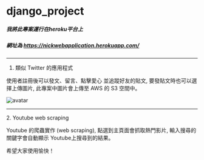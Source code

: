 # django_project

##### 我將此專案運行在heroku平台上
##### 網址為 https://nickwebapplication.herokuapp.com/
<hr>


1. 類似 Twitter 的應用程式

使用者註冊後可以發文、留言、點擊愛心 並追蹤好友的貼文, 
要發貼文時也可以選擇上傳圖片, 此專案中圖片會上傳至 AWS 的 S3 空間中。

![avatar](https://s3-ap-northeast-1.amazonaws.com/nickest14/test.png)
    
<hr>
2. Youtube web scraping

Youtube 的爬蟲實作 (web scraping),  點選到主頁面會抓取熱門影片, 
輸入搜尋的關鍵字會自動顯示 Youtube上搜尋到的結果。

希望大家使用愉快！
